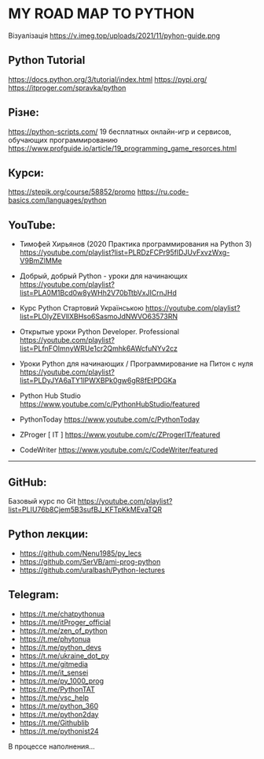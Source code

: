# MY ROAD MAP TO PYTHON


Візуалізація  https://v.imeg.top/uploads/2021/11/pyhon-guide.png

## Python Tutorial
https://docs.python.org/3/tutorial/index.html
https://pypi.org/
https://itproger.com/spravka/python

## Різне:
https://python-scripts.com/
19 бесплатных онлайн-игр и сервисов, обучающих программированию https://www.profguide.io/article/19_programming_game_resorces.html


## Курси:
https://stepik.org/course/58852/promo
https://ru.code-basics.com/languages/python

## YouTube:
+ Тимофей Хирьянов (2020 Практика программирования на Python 3)
https://youtube.com/playlist?list=PLRDzFCPr95fIDJUvFxvzWxg-V9BmZlMMe

+ Добрый, добрый Python - уроки для начинающих
https://youtube.com/playlist?list=PLA0M1Bcd0w8yWHh2V70bTtbVxJICrnJHd

+ Курс Python Стартовий Українською
https://youtube.com/playlist?list=PLOlyZEVllXBHso6SasmoJdNWVO63573RN

+ Открытые уроки Python Developer. Professional
https://youtube.com/playlist?list=PLfnFOImnyWRUe1cr2Qmhk6AWcfuNYv2cz

+ Уроки Python для начинающих / Программирование на Питон с нуля
https://youtube.com/playlist?list=PLDyJYA6aTY1lPWXBPk0gw6gR8fEtPDGKa

+ Python Hub Studio https://www.youtube.com/c/PythonHubStudio/featured
+ PythonToday https://www.youtube.com/c/PythonToday
+ ZProger [ IT ] https://www.youtube.com/c/ZProgerIT/featured
+ CodeWriter https://www.youtube.com/c/CodeWriter/featured

_____

## GitHub:
Базовый курс по Git
https://youtube.com/playlist?list=PLIU76b8Cjem5B3sufBJ_KFTpKkMEvaTQR

## Python лекции:
+ https://github.com/Nenu1985/py_lecs
+ https://github.com/SerVB/ami-prog-python
+ https://github.com/uralbash/Python-lectures

## Telegram:
+ https://t.me/chatpythonua 
+ https://t.me/itProger_official
+ https://t.me/zen_of_python
+ https://t.me/phytonua
+ https://t.me/python_devs
+ https://t.me/ukraine_dot_py
+ https://t.me/gitmedia
+ https://t.me/it_sensei
+ https://t.me/py_1000_prog
+ https://t.me/PythonTAT
+ https://t.me/vsc_help
+ https://t.me/python_360
+ https://t.me/python2day
+ https://t.me/Githublib
+ https://t.me/pythonist24


В процессе наполнения...
